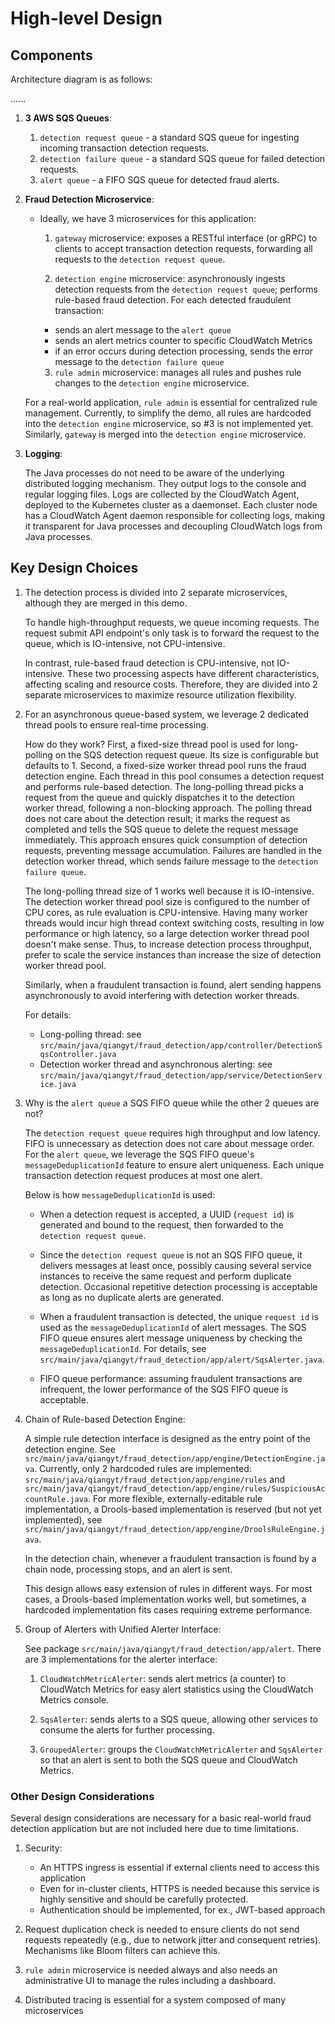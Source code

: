 # High-level Design

## Components

Architecture diagram is as follows:

......

1. **3 AWS SQS Queues**: 
   1. `detection request queue` - a standard SQS queue for ingesting incoming transaction detection requests.
   2. `detection failure queue` - a standard SQS queue for failed detection requests.
   3. `alert queue` - a FIFO SQS queue for detected fraud alerts.

2. **Fraud Detection Microservice**:
   - Ideally, we have 3 microservices for this application:

     1. `gateway` microservice: exposes a RESTful interface (or gRPC) to clients to accept transaction detection requests, forwarding all requests to the `detection request queue`.

     2. `detection engine` microservice: asynchronously ingests detection requests from the `detection request queue`; performs rule-based fraud detection. For each detected fraudulent transaction:
       - sends an alert message to the `alert queue`
       - sends an alert metrics counter to specific CloudWatch Metrics
       - if an error occurs during detection processing, sends the error message to the `detection failure queue`

     3. `rule admin` microservice: manages all rules and pushes rule changes to the `detection engine` microservice.

   For a real-world application, `rule admin` is essential for centralized rule management. Currently, to simplify the demo, all rules are hardcoded into the `detection engine` microservice, so #3 is not implemented yet. Similarly, `gateway` is merged into the `detection engine` microservice.

3. **Logging**:

   The Java processes do not need to be aware of the underlying distributed logging mechanism. They output logs to the console and regular logging files. Logs are collected by the CloudWatch Agent, deployed to the Kubernetes cluster as a daemonset. Each cluster node has a CloudWatch Agent daemon responsible for collecting logs, making it transparent for Java processes and decoupling CloudWatch logs from Java processes.

## Key Design Choices

1. The detection process is divided into 2 separate microservices, although they are merged in this demo.

   To handle high-throughput requests, we queue incoming requests. The request submit API endpoint's only task is to forward the request to the queue, which is IO-intensive, not CPU-intensive.

   In contrast, rule-based fraud detection is CPU-intensive, not IO-intensive. These two processing aspects have different characteristics, affecting scaling and resource costs. Therefore, they are divided into 2 separate microservices to maximize resource utilization flexibility.

2. For an asynchronous queue-based system, we leverage 2 dedicated thread pools to ensure real-time processing.

   How do they work? First, a fixed-size thread pool is used for long-polling on the SQS detection request queue. Its size is configurable but defaults to 1. Second, a fixed-size worker thread pool runs the fraud detection engine. Each thread in this pool consumes a detection request and performs rule-based detection. The long-polling thread picks a request from the queue and quickly dispatches it to the detection worker thread, following a non-blocking approach. The polling thread does not care about the detection result; it marks the request as completed and tells the SQS queue to delete the request message immediately. This approach ensures quick consumption of detection requests, preventing message accumulation. Failures are handled in the detection worker thread, which sends failure message to the `detection failure queue`.

   The long-polling thread size of 1 works well because it is IO-intensive. The detection worker thread pool size is configured to the number of CPU cores, as rule evaluation is CPU-intensive. Having many worker threads would incur high thread context switching costs, resulting in low performance or high latency, so a large detection worker thread pool doesn't make sense. Thus, to increase detection process throughput, prefer to scale the service instances than increase the size of detection worker thread pool.

   Similarly, when a fraudulent transaction is found, alert sending happens asynchronously to avoid interfering with detection worker threads.

   For details:
   - Long-polling thread: see `src/main/java/qiangyt/fraud_detection/app/controller/DetectionSqsController.java`
   - Detection worker thread and asynchronous alerting: see `src/main/java/qiangyt/fraud_detection/app/service/DetectionService.java`

3. Why is the `alert queue` a SQS FIFO queue while the other 2 queues are not?

   The `detection request queue` requires high throughput and low latency. FIFO is unnecessary as detection does not care about message order. For the `alert queue`, we leverage the SQS FIFO queue's `messageDeduplicationId` feature to ensure alert uniqueness. Each unique transaction detection request produces at most one alert.

   Below is how `messageDeduplicationId` is used:

   - When a detection request is accepted, a UUID (`request id`) is generated and bound to the request, then forwarded to the `detection request queue`.

   - Since the `detection request queue` is not an SQS FIFO queue, it delivers messages at least once, possibly causing several service instances to receive the same request and perform duplicate detection. Occasional repetitive detection processing is acceptable as long as no duplicate alerts are generated.

   - When a fraudulent transaction is detected, the unique `request id` is used as the `messageDeduplicationId` of alert messages. The SQS FIFO queue ensures alert message uniqueness by checking the `messageDeduplicationId`. For details, see `src/main/java/qiangyt/fraud_detection/app/alert/SqsAlerter.java`.

   - FIFO queue performance: assuming fraudulent transactions are infrequent, the lower performance of the SQS FIFO queue is acceptable.

4. Chain of Rule-based Detection Engine:

   A simple rule detection interface is designed as the entry point of the detection engine. See `src/main/java/qiangyt/fraud_detection/app/engine/DetectionEngine.java`. Currently, only 2 hardcoded rules are implemented: `src/main/java/qiangyt/fraud_detection/app/engine/rules` and `src/main/java/qiangyt/fraud_detection/app/engine/rules/SuspiciousAccountRule.java`. For more flexible, externally-editable rule implementation, a Drools-based implementation is reserved (but not yet implemented), see `src/main/java/qiangyt/fraud_detection/app/engine/DroolsRuleEngine.java`.

   In the detection chain, whenever a fraudulent transaction is found by a chain node, processing stops, and an alert is sent.

   This design allows easy extension of rules in different ways. For most cases, a Drools-based implementation works well, but sometimes, a hardcoded implementation fits cases requiring extreme performance.

5. Group of Alerters with Unified Alerter Interface:

   See package `src/main/java/qiangyt/fraud_detection/app/alert`. There are 3 implementations for the alerter interface:

   1. `CloudWatchMetricAlerter`: sends alert metrics (a counter) to CloudWatch Metrics for easy alert statistics using the CloudWatch Metrics console.

   2. `SqsAlerter`: sends alerts to a SQS queue, allowing other services to consume the alerts for further processing.

   3. `GroupedAlerter`: groups the `CloudWatchMetricAlerter` and `SqsAlerter` so that an alert is sent to both the SQS queue and CloudWatch Metrics.

### Other Design Considerations

Several design considerations are necessary for a basic real-world fraud detection application but are not included here due to time limitations.

1. Security:

   - An HTTPS ingress is essential if external clients need to access this application
   - Even for in-cluster clients, HTTPS is needed because this service is highly sensitive and should be carefully protected.
   - Authentication should be implemented, for ex., JWT-based approach

2. Request duplication check is needed to ensure clients do not send requests repeatedly (e.g., due to network jitter and consequent retries). Mechanisms like Bloom filters can achieve this.

3. `rule admin` microservice is needed always and also needs an administrative UI to manage the rules including a dashboard.

4. Distributed tracing is essential for a system composed of many microservices